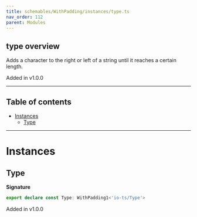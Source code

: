 ```yaml
---
title: schemables/WithPadding/instances/type.ts
nav_order: 112
parent: Modules
---
```


## type overview

Adds a character to the right or left of a string until it reaches a certain length.

Added in v1.0.0

---

<h2 class="text-delta">Table of contents</h2>

- [Instances](#instances)
  - [Type](#type)

---

# Instances

## Type

**Signature**

```ts
export declare const Type: WithPadding1<'io-ts/Type'>
```

Added in v1.0.0
